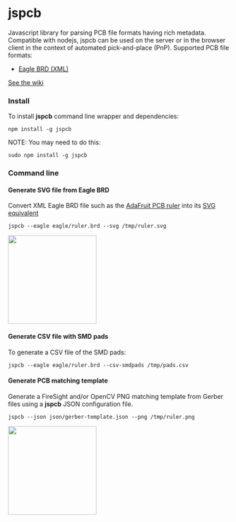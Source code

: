 # jspcb
Javascript library for parsing PCB file formats having rich metadata. 
Compatible with nodejs, jspcb can be used on the server or in the browser 
client in the context of automated pick-and-place (PnP). Supported PCB file
formats:

* <a href="file:///home/chronos/u-a7a1ed9f0b86bfc3924e4a621e22cffc1868821a/Downloads/eagle416r2_help_en.pdf">Eagle BRD (XML)</a>

[See the wiki](https://github.com/firepick/jspcb/wiki)

### Install
To install **jspcb** command line wrapper and dependencies:

`npm install -g jspcb`

NOTE: You may need to do this:

`sudo npm install -g jspcb`

### Command line
#### Generate SVG file from Eagle BRD
Convert XML Eagle BRD file such as the 
<a href="https://github.com/adafruit/Adafruit-PCB-Ruler/blob/master/Adafruit%20PCB%20Reference%20Ruler.brd">AdaFruit PCB ruler</a>
into its 
<a href="https://raw.githubusercontent.com/firepick/jspcb/master/eagle/ruler.svg">SVG equivalent</a>

`jspcb --eagle eagle/ruler.brd --svg /tmp/ruler.svg`

<a href="https://raw.githubusercontent.com/firepick/jspcb/master/doc/ruler.png">
    <img src="https://raw.githubusercontent.com/firepick/jspcb/master/doc/ruler.png" height="200px"></a>

#### Generate CSV file with SMD pads
To generate a CSV file of the SMD pads:

`jspcb --eagle eagle/ruler.brd --csv-smdpads /tmp/pads.csv`

#### Generate PCB matching template
Generate a FireSight and/or OpenCV PNG matching template from Gerber files using a **jspcb** JSON configuration file.

`jspcb --json json/gerber-template.json --png /tmp/ruler.png`

<a href="https://raw.githubusercontent.com/firepick/jspcb/master/doc/ruler-tmplt.png"> 
    <img src="https://raw.githubusercontent.com/firepick/jspcb/master/doc/ruler-tmplt.png" height=200px></a>

